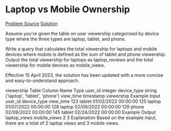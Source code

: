 # Laptop vs Mobile Ownership

[Problem Source](https://datalemur.com/questions/laptop-mobile-viewership)
[Solution](solutions\020_laptop_vs_mobile_ownership.sql)

Assume you're given the table on user viewership categorised by device type where the three types are laptop, tablet, and phone.

Write a query that calculates the total viewership for laptops and mobile devices where mobile is defined as the sum of tablet and phone viewership. Output the total viewership for laptops as laptop_reviews and the total viewership for mobile devices as mobile_views.

Effective 15 April 2023, the solution has been updated with a more concise and easy-to-understand approach.

viewership Table
Column Name Type
user_id integer
device_type string ('laptop', 'tablet', 'phone')
view_time timestamp
viewership Example Input
user_id device_type view_time
123 tablet 01/02/2022 00:00:00
125 laptop 01/07/2022 00:00:00
128 laptop 02/09/2022 00:00:00
129 phone 02/09/2022 00:00:00
145 tablet 02/24/2022 00:00:00
Example Output
laptop_views mobile_views
2 3
Explanation
Based on the example input, there are a total of 2 laptop views and 3 mobile views.
